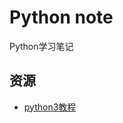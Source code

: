 # Python note

Python学习笔记

## 资源

* [python3教程](http://www.runoob.com/python3/python3-tutorial.html)
